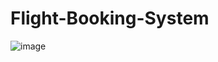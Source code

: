 # Flight-Booking-System
![image](https://github.com/user-attachments/assets/0d4a3c4a-cdd3-4ffa-8918-7199c2dab530)
